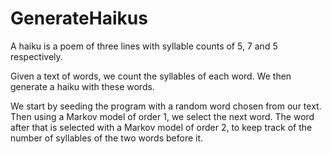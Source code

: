 # GenerateHaikus

A haiku is a poem of three lines with syllable counts of 5, 7 and 5 respectively. 

Given a text of words, we count the syllables of each word. We then generate a haiku with these words. 

We start by seeding the program with a random word chosen from our text. Then using a Markov model of order 1, we select the next word. 
The word after that is selected with a Markov model of order 2, to keep track of the number of syllables of the two words before it. 
